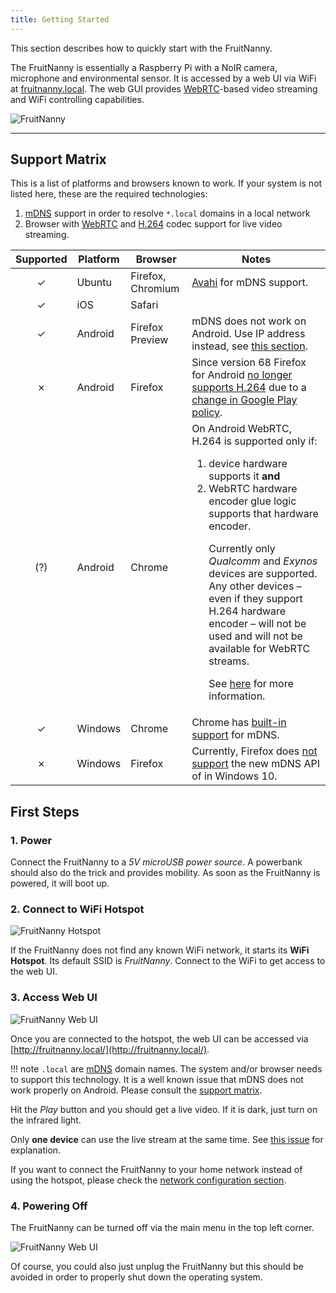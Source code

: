```yaml
---
title: Getting Started
---
```


This section describes how to quickly start with the FruitNanny.

The FruitNanny is essentially a Raspberry Pi with a NoIR camera, microphone
and environmental sensor. It is accessed by a web UI via WiFi at
[fruitnanny.local](http://fruitnanny.local/). The web GUI provides
[WebRTC][webrtc]-based video streaming and WiFi controlling capabilities.

<img alt="FruitNanny" src="../../images/fruitnanny.jpeg">

---

## Support Matrix

This is a list of platforms and browsers known to work. If your system is not
listed here, these are the required technologies:

1. [mDNS][mdns] support in order to resolve `*.local` domains in a local network
2. Browser with [WebRTC][webrtc] and [H.264](https://en.wikipedia.org/wiki/Advanced_Video_Coding)
   codec support for live video streaming.

<table>
	<thead>
		<tr>
			<th align="center">Supported</th>
			<th>Platform</th>
			<th>Browser</th>
			<th>Notes</th>
		</tr>
	</thead>
	<tbody>
		<tr>
			<td class="supported" align="center">✓</td>
			<td>Ubuntu</td>
			<td>Firefox, Chromium</td>
			<td><a href="https://www.avahi.org/">Avahi</a> for mDNS support.</td>
		</tr>
		<tr>
			<td class="supported" align="center">✓</td>
			<td>iOS</td>
			<td>Safari</td>
			<td></td>
		</tr>
		<tr>
			<td class="supported" align="center">✓</td>
			<td>Android</td>
			<td>Firefox Preview</td>
			<td>
				mDNS does not work on Android. Use IP address instead, see
				<a href="../network/#using-ip-addresses">this section</a>.
			</td>
		</tr>
		<tr>
			<td class="not-supported" align="center">✗</td>
			<td>Android</td>
			<td>Firefox</td>
			<td>
				Since version 68 Firefox for Android
				<a href="https://developer.mozilla.org/en-US/docs/Web/Media/Formats/WebRTC_codecs#Supported_video_codecs">no longer supports H.264</a>
				due to a <a href="https://support.mozilla.org/en-US/kb/firefox-android-openh264">change in Google Play policy</a>.
			</td>
		</tr>
		<tr>
			<td class="partially-supported" align="center">(?)</td>
			<td>Android</td>
			<td>Chrome</td>
			<td>
				On Android WebRTC, H.264 is supported only if:
				<ol>
					<li>
    					device hardware supports it <strong>and</strong>
					</li>
					<li>
    					WebRTC hardware encoder glue logic supports that
    					hardware encoder.
					</li>
					<p>
						Currently only <em>Qualcomm</em> and <em>Exynos</em>
						devices are supported. Any other devices – even if they
						support H.264 hardware encoder – will not be used and
						will not be available for WebRTC streams.
					</p>
					<p>
						See <a href="https://groups.google.com/forum/#!msg/discuss-webrtc/xXjeKbW_JYI/LIXzVrKWCwAJ">here</a>
						for more information.
					</p>
			</td>
		</tr>
		<tr>
			<td class="supported" align="center">✓</td>
			<td>Windows</td>
			<td>Chrome</td>
			<td>
				Chrome has <a href="https://developer.chrome.com/apps/mdns">built-in support</a>
				for mDNS.
			</td>
		</tr>
		<tr>
			<td class="not-supported" align="center">✗</td>
			<td>Windows</td>
			<td>Firefox</td>
			<td>
				Currently, Firefox does <a href="https://bugzilla.mozilla.org/show_bug.cgi?id=1239909">not support</a>
				the new mDNS API of in Windows 10.
			</td>
		</tr>
	</tbody>
</table>

## First Steps

### 1. Power

Connect the FruitNanny to a *5V microUSB power source*. A powerbank should
also do the trick and provides mobility. As soon as the FruitNanny is powered,
it will boot up.


### 2. Connect to WiFi Hotspot

<img alt="FruitNanny Hotspot" class="float-right" src="../../images/hotspot.jpeg">

If the FruitNanny does not find any known WiFi network, it starts its **WiFi
Hotspot**. Its default SSID is *FruitNanny*. Connect to the WiFi to get access
to the web UI.


### 3. Access Web UI

<img alt="FruitNanny Web UI" src="../../images/web-ui.jpeg" class="float-right">

Once you are connected to the hotspot, the web UI can be accessed via
[http://fruitnanny.local/](http://fruitnanny.local/).

!!! note
	`.local` are [mDNS][mdns] domain names. The system and/or browser needs to
	support this technology. It is a well known issue that mDNS does not work
	properly on Android. Please consult the [support matrix](#support-matrix).

Hit the *Play* button and you should get a live video. If it is dark, just
turn on the infrared light.

Only **one device** can use the live stream at the same time. See
[this issue](https://github.com/kclyu/rpi-webrtc-streamer/issues/12) for
explanation.

If you want to connect the FruitNanny to your home network instead of using
the hotspot, please check the [network configuration section](../network/#connect-to-home-wlan).


### 4. Powering Off

The FruitNanny can be turned off via the main menu in the top left corner.

<img alt="FruitNanny Web UI" src="../../images/poweroff.jpeg">


Of course, you could also just unplug the FruitNanny but this should be
avoided in order to properly shut down the operating system.

[mdns]: https://en.wikipedia.org/wiki/Multicast_DNS
[webrtc]: https://webrtc.org/
